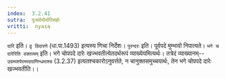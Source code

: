 ```yaml
---
index:  3.2.41
sutra:  पूःसर्वयोर्दारिसहोः
vritti:  nyasa
---
```


`दारि` इति। `दृ़ विदारणे` (धा.पा.1493) इत्यस्य णिचा निर्देशः। `पुरन्दरः` इति। पूर्वपदे मुम्भावो निपात्यते।
`भगे च दारेरिति वक्तव्यम्` इति। भगे चोपपदे दारेः खज्भवतीत्येतदर्थरूपं व्याख्येयमित्यर्थः। तत्रेदं व्याख्यानम्--`उग्रम्पश्येरम्मदपाणिन्धमाश्च` (3.2.37) इत्यतश्चकारोऽनुवर्त्तते, न चानुक्तसमुच्चयार्थः, तेन भगे चोपपदे दारेः खज्भवतीति।।

